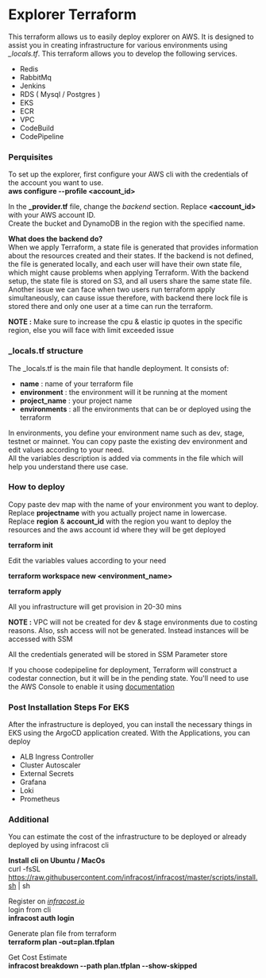 # Explorer Terraform
This terraform allows us to easily deploy explorer on AWS. It is designed to assist you in creating infrastructure for various environments using *_locals.tf*. This terraform allows you to develop the following services.
- Redis
- RabbitMq
- Jenkins
- RDS ( Mysql / Postgres )
- EKS
- ECR
- VPC
- CodeBuild
- CodePipeline

### Perquisites
To set up the explorer, first configure your AWS cli with the credentials of the account you want to use.  
**aws configure --profile <account_id>**

In the **_provider.tf** file, change the *backend* section. Replace **<account_id>** with your AWS account ID.  
Create the bucket and DynamoDB in the region with the specified name.

**What does the backend do?**  
When we apply Terraform, a state file is generated that provides information about the resources created and their states. If the backend is not defined, the file is generated locally, and each user will have their own state file, which might cause problems when applying Terraform. With the backend setup, the state file is stored on S3, and all users share the same state file.  
Another issue we can face when two users run terraform apply simultaneously, can cause issue therefore, with backend there lock file is stored there and only one user at a time can run the terraform.

**NOTE :** Make sure to increase the cpu & elastic ip quotes in the specific region, else you will face with limit exceeded issue

### _locals.tf structure
The _locals.tf is the main file that handle deployment. It consists of:
- **name**          : name of your terraform file
- **environment**   : the environment will it be running at the moment
- **project_name**  : your project name
- **environments**  : all the environments that can be or deployed using the terraform

In environments, you define your environment name such as dev, stage, testnet or mainnet. You can copy paste the existing dev environment and edit values according to your need.  
All the variables description is added via comments in the file which will help you understand there use case.

### How to deploy
Copy paste dev map with the name of your environment you want to deploy.  
Replace **projectname** with you actually project name in lowercase.  
Replace **region** & **account_id** with the region you want to deploy the resources and the aws account id where they will be get deployed

**terraform init**

Edit the variables values according to your need

**terraform workspace new <environment_name>**

**terraform apply**

All you infrastructure will get provision in 20-30 mins

**NOTE :** VPC will not be created for dev & stage environments due to costing reasons. Also, ssh access will not be generated. Instead instances will be accessed with SSM

All the credentials generated will be stored in SSM Parameter store

If you choose codepipeline for deployment, Terraform will construct a codestar connection, but it will be in the pending state. You'll need to use the AWS Console to enable it using [documentation](https://docs.aws.amazon.com/dtconsole/latest/userguide/connections-update.html) 

### Post Installation Steps For EKS
After the infrastructure is deployed, you can install the necessary things in EKS using the ArgoCD application created. With the Applications, you can deploy
- ALB Ingress Controller
- Cluster Autoscaler
- External Secrets
- Grafana
- Loki
- Prometheus

### Additional
You can estimate the cost of the infrastructure to be deployed or already deployed by using infracost cli

**Install cli on Ubuntu / MacOs**  
curl -fsSL https://raw.githubusercontent.com/infracost/infracost/master/scripts/install.sh | sh

Register on [*infracost.io*](https://infracost.io)  
login from cli  
**infracost auth login**

Generate plan file from terraform  
**terraform plan -out=plan.tfplan**

Get Cost Estimate  
**infracost breakdown --path plan.tfplan --show-skipped**